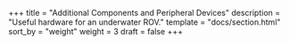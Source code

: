 +++
title = "Additional Components and Peripheral Devices"
description = "Useful hardware for an underwater ROV."
template = "docs/section.html"
sort_by = "weight"
weight = 3
draft = false
+++
